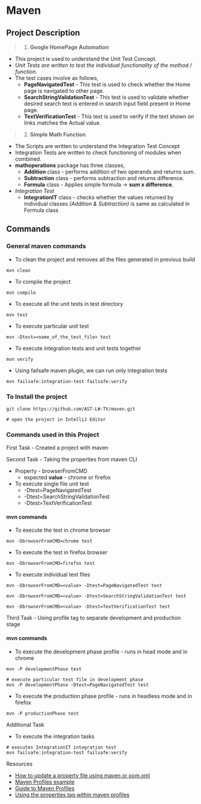 # Maven

## Project Description

> 1. **Google HomePage Automation** 
- This project is used to understand the Unit Test Concept. 
-  *Unit Tests are written to test the individual functionality of the method / function*. 
-  The test cases involve as follows, 
    -  **PageNavigatedTest** - This test is used to check whether the Home page is navigated to other page. 
    - **SearchStringValidationTest** - This test is used to validate whether desired search text is entered in
        search input field present in Home page.
    - **TextVerificationTest** - This text is used to verify if the text shown on links matches the Actual value.

> 2. **Simple Math Function** 
- The Scripts are written to understand the Integration Test Concept 
- Integration Tests are written to check functioning of modules when combined. 
- **mathoperations** package has three classes, 
  - **Addition** class - performs addition of two operands and returns sum.  
  -  **Subtraction** class - performs subtraction and returns difference. 
  - **Formula** class - Applies simple formula -> **sum x difference**. <br/>
- *Integration Test*
  - **IntegrationIT** class - checks whether the values returned by individual classes *(Addition & Subtraction)* is same as calculated in Formula class

## Commands

### General maven commands 

- To clean the project and removes all the files generated in previous build

```
mvn clean 
```

- To compile the project 

```
mvn compile 
```

- To execute all the unit tests in test directory

```
mvn test 
```

- To execute particular unit test 

```
mvn -Dtest=<name_of_the_test_file> test
```

- To execute integration tests and unit tests together 
```
mvn verify
```

- Using failsafe maven plugin, we can run only integration tests

```
mvn failsafe:integration-test failsafe:verify 
```

### To Install the project

```
git clone https://github.com/AST-LW-TV/maven.git

# open the project in IntelliJ Editor
```

### Commands used in this Project

First Task - Created a project with maven 

Second Task - Taking the properties from maven CLI

- Property - browserFromCMD
    - expected **value** - chrome or firefox
- To execute single file unit test 
     - -Dtest=PageNavigatedTest
     - -Dtest=SearchStringValidationTest 
     - -Dtest=TextVerificationTest
    
#### mvn commands
  - To execute the test in chrome browser
```
mvn -DbrowserFromCMD=chrome test
```

- To execute the test in firefox browser
```
mvn -DbrowserFromCMD=firefox test
```

- To execute individual test files 
```
mvn -DbrowserFromCMD=<value> -Dtest=PageNavigatedTest test

mvn -DbrowserFromCMD=<value> -Dtest=SearchStringValidationTest test

mvn -DbrowserFromCMD=<value> -Dtest=TextVerificationTest test
```

Third Task - Using profile tag to separate development and production stage

#### mvn commands


- To execute the development phase profile - runs in head mode and in chrome

```
mvn -P developmentPhase test

# execute particular test file in development phase
mvn -P developmentPhase -Dtest=PageNavigatedTest test
```

- To execute the production phase profile - runs in headless mode and in firefox 

```
mvn -P productionPhase test
```

Additional Task 

- To execute the integration tasks 

```
# executes IntegrationIT integration test
mvn failsafe:integration-test failsafe:verify
```

Resources 

- [How to update a property file using maven or pom.xml](https://stackoverflow.com/questions/48259808/how-to-update-a-property-file-using-maven-or-pom-xml)
- [Maven Profiles example](https://mkyong.com/maven/maven-profiles-example/)
- [Guide to Maven Profiles](https://www.baeldung.com/maven-profiles)
- [Using the properties tag within maven profiles](https://stackoverflow.com/questions/12068758/using-the-properties-tag-within-maven-profiles) 